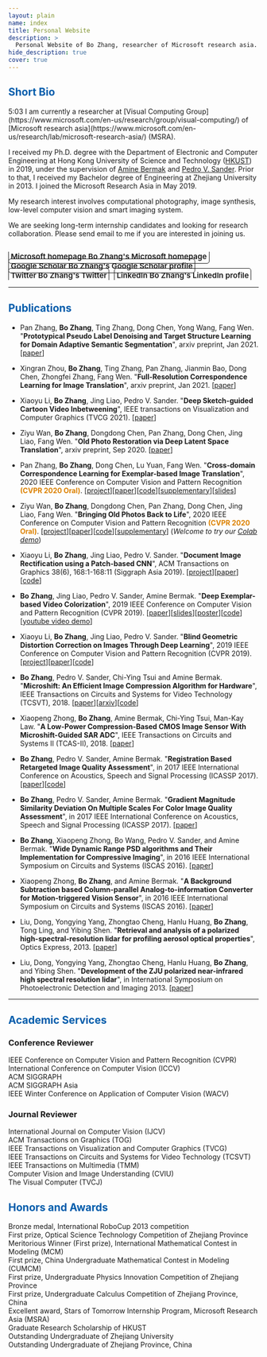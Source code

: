 ```yaml
---
layout: plain 
name: index
title: Personal Website
description: >
  Personal Website of Bo Zhang, researcher of Microsoft research asia.
hide_description: true
cover: true
---
```


<style type="text/css">
	.page-title {
		position: absolute;
		width: 1px;
  		height: 1px;
  		margin: -1px;
  		border: 0;
  		padding: 0;
  		clip: rect(0 0 0 0);
  		overflow: hidden;
	}
</style>

<h2 class="h1" style="color: rgb(1,92,171)" id="about">Short Bio </h2>
5:03
I am currently a researcher at [Visual Computing Group](https://www.microsoft.com/en-us/research/group/visual-computing/) of [Microsoft research asia](https://www.microsoft.com/en-us/research/lab/microsoft-research-asia/) (MSRA).

I received my Ph.D. degree with the Department of Electronic and Computer Engineering at Hong Kong University of Science and Technology ([HKUST](https://hkust.edu.hk/)) in 2019, under the supervision of [Amine Bermak](https://scholar.google.com/citations?user=uiKoUMQAAAAJ&hl=en) and [Pedro V. Sander](https://www.cse.ust.hk/~psander/). Prior to that, I received my Bachelor degree of Engineering at Zhejiang University in 2013. I joined the Microsoft Research Asia in May 2019.

My research interest involves computational photography, image synthesis, low-level computer vision and smart imaging system. 

We are seeking long-term internship candidates and looking for research collaboration. Please send email to me if you are interested in joining us.

<div class="body-social sidebar-social">
  <ul>
    <li> <a href="https://www.microsoft.com/en-us/research/people/zhanbo/" title="Google Scholar" class="no-mark-external" target="_blank"> <span class="icon-link"></span> <span aria-hidden="true">Microsoft homepage </span><span class="sr-only">Bo Zhang's Microsoft homepage</span></a></li>
    <li> <a href="https://scholar.google.com/citations?user=PefHCMUAAAAJ&hl=en" title="Google Scholar" class="no-mark-external" target="_blank"> <span class="icon-googlescholar"></span> <span aria-hidden="true">Google Scholar </span><span class="sr-only">Bo Zhang's Google Scholar profile</span></a></li>
    <li> <a href="https://twitter.com/zhangboknight" title="Twitter" class="no-mark-external" target="_blank"> <span class="icon-twitter"></span> <span aria-hidden="true">Twitter </span><span class="sr-only">Bo Zhang's Twitter</span></a></li>
    <li> <a href="https://www.linkedin.com/in/bo-zhang-8b753792/" title="LinkedIn" class="no-mark-external" target="_blank"> <span class="icon-linkedin2"></span> <span aria-hidden="true">LinkedIn </span><span class="sr-only">Bo Zhang's LinkedIn profile</span></a></li>
  </ul>
</div>

<!-- <h2 class="h1" style="color: rgb(1,92,171)" id="research">Research </h2> -->

<!-- <h3 class="h2">Current Projects</h3>
**projct title**  
*Advisor: Pedro V. Sander

In this project, ... -->


---
<h2 class="h1" style="color: rgb(1,92,171)" id="publications">Publications </h2>

* Pan Zhang, <strong>Bo Zhang</strong>, Ting Zhang, Dong Chen, Yong Wang, Fang Wen. "<strong>Prototypical Pseudo Label Denoising and Target Structure Learning for Domain Adaptive Semantic Segmentation</strong>", arxiv preprint, Jan 2021. [<a href="https://arxiv.org/abs/2101.10979">paper</a>]

* Xingran Zhou, <strong>Bo Zhang</strong>, Ting Zhang, Pan Zhang, Jianmin Bao, Dong Chen, Zhongfei Zhang, Fang Wen. "<strong>Full-Resolution Correspondence Learning for Image Translation</strong>", arxiv preprint, Jan 2021. [<a href="https://arxiv.org/abs/2012.02047">paper</a>]

* Xiaoyu Li, <strong>Bo Zhang</strong>, Jing Liao, Pedro V. Sander. "<strong>Deep Sketch-guided Cartoon Video Inbetweening</strong>", IEEE transactions on Visualization and Computer Graphics (TVCG 2021). [<a href="https://arxiv.org/abs/2008.04149">paper</a>]

* Ziyu Wan, <strong>Bo Zhang</strong>, Dongdong Chen, Pan Zhang, Dong Chen, Jing Liao, Fang Wen. "<strong>Old Photo Restoration via Deep Latent Space Translation</strong>", arxiv preprint, Sep 2020. [<a href="https://arxiv.org/abs/2009.07047">paper</a>]

* Pan Zhang, <strong>Bo Zhang</strong>, Dong Chen, Lu Yuan, Fang Wen. "<strong>Cross-domain Correspondence Learning for Exemplar-based Image Translation</strong>", 2020 IEEE Conference on Computer Vision and Pattern Recognition <b style="color: rgb(220,129,0)">(CVPR 2020 Oral)</b>. [<a href="https://panzhang0212.github.io/CoCosNet/">project</a>][<a href="https://arxiv.org/abs/2004.05571">paper</a>][<a href="https://github.com/microsoft/CoCosNet">code</a>][<a href="https://panzhang0212.github.io/CoCosNet/supplementary.pdf">supplementary</a>][<a href="https://www.dropbox.com/s/g7dezxm2mhw6gqo/CoCosNet%20slides.pptx?dl=0">slides</a>]

* Ziyu Wan, <strong>Bo Zhang</strong>, Dongdong Chen, Pan Zhang, Dong Chen, Jing Liao, Fang Wen. "<strong>Bringing Old Photos Back to Life</strong>", 2020 IEEE Conference on Computer Vision and Pattern Recognition <b style="color: rgb(220,129,0)">(CVPR 2020 Oral)</b>. [<a href="http://raywzy.com/Old_Photo/">project</a>][<a href="https://arxiv.org/abs/2004.09484">paper</a>][<a href="https://github.com/microsoft/Bringing-Old-Photos-Back-to-Life">code</a>][<a href="https://drive.google.com/file/d/10cCTMu06yFHACkFlwkV4DFQ5Aqktueff/view">supplementary</a>] (<i>Welcome to try our <a href="https://colab.research.google.com/drive/1NEm6AsybIiC5TwTU_4DqDkQO0nFRB-uA?usp=sharing">Colab demo</a></i>)

* Xiaoyu Li, <strong>Bo Zhang</strong>, Jing Liao, Pedro V. Sander. "<strong>Document Image Rectification using a Patch-based CNN</strong>", ACM Transactions on Graphics 38(6), 168:1-168:11 (Siggraph Asia 2019). [<a href="https://xiaoyu258.github.io/projects/docproj/">project</a>][<a href="https://arxiv.org/abs/1909.09470">paper</a>][<a href="https://github.com/xiaoyu258/DocProj">code</a>]

* <strong>Bo Zhang</strong>, Jing Liao, Pedro V. Sander, Amine Bermak. "<strong>Deep Exemplar-based Video Colorization</strong>", 2019 IEEE Conference on Computer Vision and Pattern Recognition (CVPR 2019). [<a href="https://arxiv.org/abs/1906.09909">paper</a>][<a href="https://www.microsoft.com/en-us/research/uploads/prod/2020/03/cvpr19_poster_Bo.pptx">slides</a>][<a href="https://www.microsoft.com/en-us/research/uploads/prod/2020/03/cvpr19_poster_Bo.pdf">poster</a>][<a href="https://github.com/zhangmozhe/video-colorization">code</a>][<a href="https://www.youtube.com/watch?v=HXWR5h5vVYI">youtube video demo</a>]

* Xiaoyu Li, <strong>Bo Zhang</strong>, Jing Liao, Pedro V. Sander. "<strong>Blind Geometric Distortion Correction on Images Through Deep Learning</strong>", 2019 IEEE Conference on Computer Vision and Pattern Recognition (CVPR 2019). [<a href="https://xiaoyu258.github.io/projects/geoproj/">project</a>][<a href="http://openaccess.thecvf.com/content_CVPR_2019/papers/Li_Blind_Geometric_Distortion_Correction_on_Images_Through_Deep_Learning_CVPR_2019_paper.pdf">paper</a>][<a href="https://github.com/xiaoyu258/GeoProj">code</a>]

* <strong>Bo Zhang</strong>, Pedro V. Sander, Chi-Ying Tsui and Amine Bermak. "<strong>Microshift: An Efficient Image Compression Algorithm for Hardware</strong>", IEEE Transactions on Circuits and Systems for Video Technology (TCSVT), 2018. [<a href="https://ieeexplore.ieee.org/document/8529272">paper</a>][<a href="https://github.com/zhangmozhe/microshift_compression/blob/master/paper.pdf">arxiv</a>][<a href="https://github.com/zhangmozhe/microshift_compression">code</a>]

* Xiaopeng Zhong, <strong>Bo Zhang</strong>, Amine Bermak, Chi-Ying Tsui, Man-Kay Law. "<strong>A Low-Power Compression-Based CMOS Image Sensor With Microshift-Guided SAR ADC</strong>", IEEE Transactions on Circuits and Systems II (TCAS-II), 2018. [<a href="https://ieeexplore.ieee.org/document/8418781">paper</a>]

* <strong>Bo Zhang</strong>, Pedro V. Sander, Amine Bermak. "<strong>Registration Based Retargeted Image Quality Assessment</strong>", in 2017 IEEE International Conference on Acoustics, Speech and Signal Processing (ICASSP 2017). [<a href="https://ieeexplore.ieee.org/document/7952358">paper</a>][<a href="https://github.com/zhangmozhe/retarget_IQA">code</a>]

* <strong>Bo Zhang</strong>, Pedro V. Sander, Amine Bermak. "<strong>Gradient Magnitude Similarity Deviation On Multiple Scales For Color Image Quality Assessment</strong>", in 2017 IEEE International Conference on Acoustics, Speech and Signal Processing (ICASSP 2017). [<a href="https://ieeexplore.ieee.org/document/7952357">paper</a>]

* <strong>Bo Zhang</strong>, Xiaopeng Zhong, Bo Wang, Pedro V. Sander, and Amine Bermak. "<strong>Wide Dynamic Range PSD algorithms and Their Implementation for Compressive Imaging</strong>", in 2016 IEEE International Symposium on Circuits and Systems (ISCAS 2016). [<a href="https://ieeexplore.ieee.org/document/7539156">paper</a>]

* Xiaopeng Zhong, <strong>Bo Zhang</strong>, and Amine Bermak. "<strong>A Background Subtraction based Column-parallel Analog-to-information Converter for Motion-triggered Vision Sensor</strong>", in 2016 IEEE International Symposium on Circuits and Systems (ISCAS 2016). [<a href="https://ieeexplore.ieee.org/document/7527518/">paper</a>]

* Liu, Dong, Yongying Yang, Zhongtao Cheng, Hanlu Huang, <strong>Bo Zhang</strong>, Tong Ling, and Yibing Shen. "<strong>Retrieval and analysis of a polarized high-spectral-resolution lidar for profiling aerosol optical properties</strong>", Optics Express, 2013. [<a href="https://www.osapublishing.org/DirectPDFAccess/ADB87C05-042E-616B-AD867FEAF8C63B00_253755/oe-21-11-13084.pdf?da=1&amp;id=253755&amp;seq=0&amp;mobile=no">paper</a>]

* Liu, Dong, Yongying Yang, Zhongtao Cheng, Hanlu Huang, <strong>Bo Zhang</strong>, and Yibing Shen. "<strong>Development of the ZJU polarized near-infrared high spectral resolution lidar</strong>", in International Symposium on Photoelectronic Detection and Imaging 2013. [<a href="https://www.spiedigitallibrary.org/conference-proceedings-of-spie/8905/1/Development-of-the-ZJU-polarized-near-infrared-high-spectral-resolution/10.1117/12.2035435.full?SSO=1">paper</a>]
  
---
<h2 class="h1" style="color: rgb(1,92,171)" id="services">Academic Services</h2>

<h3 class="h2">Conference Reviewer</h3>
<p>
<!-- <i><span">Coference Reviewer: </span></i><br/>  -->
IEEE Conference on Computer Vision and Pattern Recognition (CVPR)<br/>
International Conference on Computer Vision (ICCV)<br/>
ACM SIGGRAPH<br/>
ACM SIGGRAPH Asia<br/>
IEEE Winter Conference on Application of Computer Vision (WACV)
</p>
<h3 class="h2">Journal Reviewer</h3>
<p>
<!-- <i><span">Journal Reviewer: </span></i><br/>  -->
International Journal on Computer Vision (IJCV)<br/>
ACM Transactions on Graphics (TOG)<br/>
IEEE Transactions on Visualization and Computer Graphics (TVCG) <br/>
IEEE Transactions on Circuits and Systems for Video Technology (TCSVT)<br/>
IEEE Transactions on Multimedia (TMM)<br/>
Computer Vision and Image Understanding (CVIU)<br/>
The Visual Computer (TVCJ)<br/>
</p>

<h2 class="h1" style="color: rgb(1,92,171)" id="honors">Honors and Awards</h2>
<p>
Bronze medal, International RoboCup 2013 competition<br/>
First prize, Optical Science Technology Competition of Zhejiang Province<br/>
Meritorious Winner (First prize), International Mathematical Contest in Modeling (MCM)<br/>
First prize, China Undergraduate Mathematical Contest in Modeling (CUMCM)<br/>
First prize, Undergraduate Physics Innovation Competition of Zhejiang Province<br/>
First prize, Undergraduate Calculus Competition of Zhejiang Province, China<br/>
Excellent award, Stars of Tomorrow Internship Program, Microsoft Research Asia (MSRA)<br/>
Graduate Research Scholarship of HKUST<br/>
Outstanding Undergraduate of Zhejiang University<br/>
Outstanding Undergraduate of Zhejiang Province, China<br/>
</p>


<style type="text/css">
  .body-social > ul {
    display: inline-block;
    list-style-type: none;
    margin-bottom: 0;
    overflow: hidden;
    padding: 0;
  }

  .body-social > ul > li {
    float: left;
    
    /* padding-left: 5px; */
    padding-right: 10px;
    
    /* display: inline-block; */
  }


  .body-social > ul > li > a {
    display: inline;
    text-align: center;
    font-size: 0.95rem;
    font-weight: 600;
    /*width: 3rem;*/
    /*height: 4rem;*/
    padding: 4px;
    
    /* line-height: 3rem; */
    
    text-decoration: none;
    border-width: 1px;
    border-style: solid;
    border-radius: 5px;
    transition: background-color 250ms, color 250ms, text-decoration-color 250ms, border-color 250ms;
    
    /* border-bottom: none; */
  }

  .body-social > ul > li > a:not(.btn):not(.no-hover) { 
    border-color: var(--accent-color);
  }

  .body-social > ul > li > a:hover {
    color: white;
    background-color: var(--accent-color);
    border-radius: 5px;
    padding: 4px;
    transition: background-color 250ms, color 250ms, text-decoration-color 250ms, border-color 250ms;
  }
</style>